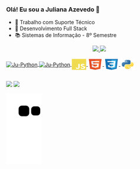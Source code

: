 ### Olá! Eu sou a Juliana Azevedo 🥰

- 🔭 Trabalho com Suporte Técnico
- 🌱 Desenvolvimento Full Stack
- 📚 Sistemas de Informação - 8º Semestre

<div align="center">
  <a href="https://github.com/JulianaAzevedo18">
  <img height="150em" src="https://github-readme-stats.vercel.app/api?username=JulianaAzevedo18&show_icons=true&theme=radical&include_all_commits=true&count_private=true"/>
  <img height="150em" src="https://github-readme-stats.vercel.app/api/top-langs/?username=JulianaAzevedo18&layout=compact&langs_count=7&theme=radical"/> 
 </div>
  
  <div style="display: inline_block"><br>
   <img align="center" alt="Ju-Python" height="30" width="40"src="https://cdn.jsdelivr.net/gh/devicons/devicon/icons/java/java-original.svg" />
   <img align="center" alt="Ju-Python" height="30" width="40"src="https://cdn.jsdelivr.net/gh/devicons/devicon/icons/angularjs/angularjs-original.svg" />
   <img align="center" alt="-Js" height="30" width="40" src="https://raw.githubusercontent.com/devicons/devicon/master/icons/javascript/javascript-plain.svg">
   <img align="center" alt="Ju-HTML" height="30" width="40" src="https://raw.githubusercontent.com/devicons/devicon/master/icons/html5/html5-original.svg">
   <img align="center" alt="Ju-CSS" height="30" width="40" src="https://raw.githubusercontent.com/devicons/devicon/master/icons/css3/css3-original.svg">
   <img align="center" alt="Ju-Python" height="30" width="40" src="https://raw.githubusercontent.com/devicons/devicon/master/icons/python/python-original.svg">
   
</div>
  
  ##
 
<div> 
  <a href="https://www.instagram.com/ijubes/" target="_blank"><img src="https://img.shields.io/badge/-Instagram-%23E4405F?style=for-the-badge&logo=instagram&logoColor=white" target="_blank"></a>
  <a href="https://www.linkedin.com/in/juliana-azevedo18/" target="_blank"><img src="https://img.shields.io/badge/-LinkedIn-%230077B5?style=for-the-badge&logo=linkedin&logoColor=white" target="_blank"></a> 
 
  ![Snake animation](https://github.com/rafaballerini/rafaballerini/blob/output/github-contribution-grid-snake.svg)
 
</div>
  
